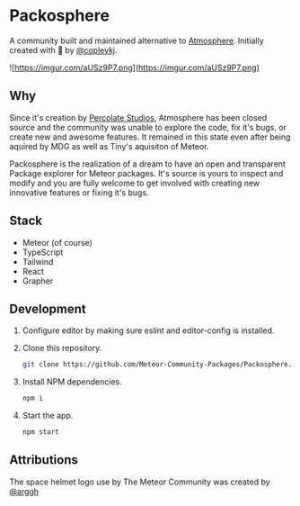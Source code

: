 # Packosphere

A community built and maintained alternative to [Atmosphere](http://atmospherejs.com). Initially created with 🖤 by [@copleykj](https://github.com/copleykj).

![https://imgur.com/aUSz9P7.png](https://imgur.com/aUSz9P7.png)

## Why

Since it's creation by [Percolate Studios](http://percolatestudio.com/), Atmosphere has been closed source and the community was unable to explore the code, fix it's bugs, or create new and awesome features. It remained in this state even after being aquired by MDG as well as Tiny's aquisiton of Meteor.

Packosphere is the realization of a dream to have an open and transparent Package explorer for Meteor packages. It's source is yours to inspect and modify and you are fully welcome to get involved with creating new innovative features or fixing it's bugs.

## Stack

- Meteor (of course)
- TypeScript
- Tailwind
- React
- Grapher

## Development

1. Configure editor by making sure eslint and editor-config is installed.
2. Clone this repository.

   ```sh
   git clone https://github.com/Meteor-Community-Packages/Packosphere.git
   ```

3. Install NPM dependencies.

   ```sh
   npm i
   ```

4. Start the app.

   ```sh
   npm start
   ```

## Attributions

The space helmet logo use by The Meteor Community was created by [@arggh](https://github.com/arggh)
